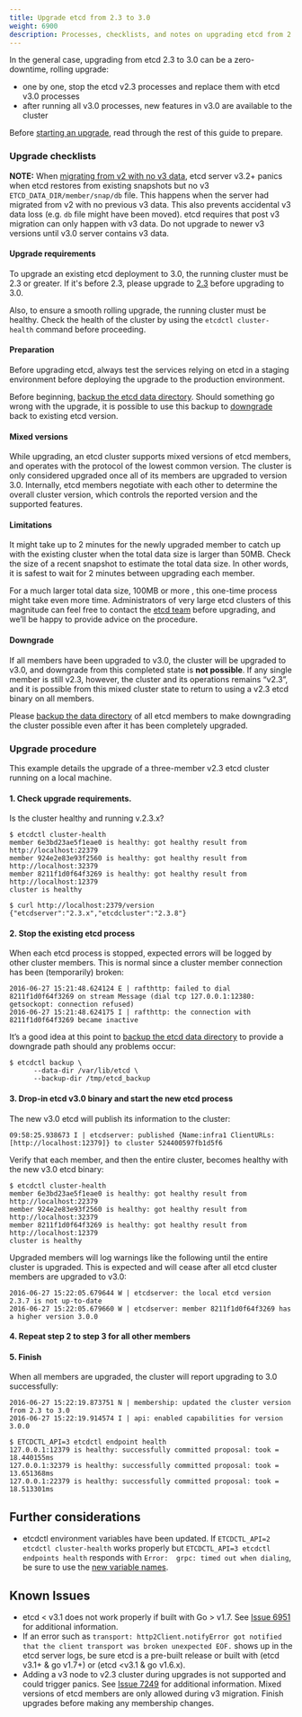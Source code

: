 ```yaml
---
title: Upgrade etcd from 2.3 to 3.0
weight: 6900
description: Processes, checklists, and notes on upgrading etcd from 2.3 to 3.0
---
```


In the general case, upgrading from etcd 2.3 to 3.0 can be a zero-downtime, rolling upgrade:
 - one by one, stop the etcd v2.3 processes and replace them with etcd v3.0 processes
 - after running all v3.0 processes, new features in v3.0 are available to the cluster

Before [starting an upgrade](#upgrade-procedure), read through the rest of this guide to prepare.

### Upgrade checklists

**NOTE:** When [migrating from v2 with no v3 data](https://github.com/etcd-io/etcd/issues/9480), etcd server v3.2+ panics when etcd restores from existing snapshots but no v3 `ETCD_DATA_DIR/member/snap/db` file. This happens when the server had migrated from v2 with no previous v3 data. This also prevents accidental v3 data loss (e.g. `db` file might have been moved). etcd requires that post v3 migration can only happen with v3 data. Do not upgrade to newer v3 versions until v3.0 server contains v3 data.

#### Upgrade requirements

To upgrade an existing etcd deployment to 3.0, the running cluster must be 2.3 or greater. If it's before 2.3, please upgrade to [2.3](https://github.com/etcd-io/etcd/releases/tag/v2.3.8) before upgrading to 3.0.

Also, to ensure a smooth rolling upgrade, the running cluster must be healthy. Check the health of the cluster by using the `etcdctl cluster-health` command before proceeding.

#### Preparation

Before upgrading etcd, always test the services relying on etcd in a staging environment before deploying the upgrade to the production environment.

Before beginning, [backup the etcd data directory](/docs/v2.3/admin_guide#backing-up-the-datastore). Should something go wrong with the upgrade, it is possible to use this backup to [downgrade](#downgrade) back to existing etcd version.

#### Mixed versions

While upgrading, an etcd cluster supports mixed versions of etcd members, and operates with the protocol of the lowest common version. The cluster is only considered upgraded once all of its members are upgraded to version 3.0. Internally, etcd members negotiate with each other to determine the overall cluster version, which controls the reported version and the supported features.

#### Limitations

It might take up to 2 minutes for the newly upgraded member to catch up with the existing cluster when the total data size is larger than 50MB. Check the size of a recent snapshot to estimate the total data size. In other words, it is safest to wait for 2 minutes between upgrading each member.

For a much larger total data size, 100MB or more , this one-time process might take even more time. Administrators of very large etcd clusters of this magnitude can feel free to contact the [etcd team][etcd-contact] before upgrading, and we’ll be happy to provide advice on the procedure.

#### Downgrade

If all members have been upgraded to v3.0, the cluster will be upgraded to v3.0, and downgrade from this completed state is **not possible**. If any single member is still v2.3, however, the cluster and its operations remains “v2.3”, and it is possible from this mixed cluster state to return to using a v2.3 etcd binary on all members.

Please [backup the data directory](/docs/v2.3/admin_guide#backing-up-the-datastore) of all etcd members to make downgrading the cluster possible even after it has been completely upgraded.

### Upgrade procedure

This example details the upgrade of a three-member v2.3 etcd cluster running on a local machine.

#### 1. Check upgrade requirements.

Is the cluster healthy and running v.2.3.x?

```
$ etcdctl cluster-health
member 6e3bd23ae5f1eae0 is healthy: got healthy result from http://localhost:22379
member 924e2e83e93f2560 is healthy: got healthy result from http://localhost:32379
member 8211f1d0f64f3269 is healthy: got healthy result from http://localhost:12379
cluster is healthy

$ curl http://localhost:2379/version
{"etcdserver":"2.3.x","etcdcluster":"2.3.8"}
```

#### 2. Stop the existing etcd process

When each etcd process is stopped, expected errors will be logged by other cluster members. This is normal since a cluster member connection has been (temporarily) broken:

```
2016-06-27 15:21:48.624124 E | rafthttp: failed to dial 8211f1d0f64f3269 on stream Message (dial tcp 127.0.0.1:12380: getsockopt: connection refused)
2016-06-27 15:21:48.624175 I | rafthttp: the connection with 8211f1d0f64f3269 became inactive
```

It’s a good idea at this point to [backup the etcd data directory](/docs/v2.3/admin_guide#backing-up-the-datastore) to provide a downgrade path should any problems occur:

```
$ etcdctl backup \
      --data-dir /var/lib/etcd \
      --backup-dir /tmp/etcd_backup
```

#### 3. Drop-in etcd v3.0 binary and start the new etcd process

The new v3.0 etcd will publish its information to the cluster:

```
09:58:25.938673 I | etcdserver: published {Name:infra1 ClientURLs:[http://localhost:12379]} to cluster 524400597fb1d5f6
```

Verify that each member, and then the entire cluster, becomes healthy with the new v3.0 etcd binary:

```
$ etcdctl cluster-health
member 6e3bd23ae5f1eae0 is healthy: got healthy result from http://localhost:22379
member 924e2e83e93f2560 is healthy: got healthy result from http://localhost:32379
member 8211f1d0f64f3269 is healthy: got healthy result from http://localhost:12379
cluster is healthy
```


Upgraded members will log warnings like the following until the entire cluster is upgraded. This is expected and will cease after all etcd cluster members are upgraded to v3.0:

```
2016-06-27 15:22:05.679644 W | etcdserver: the local etcd version 2.3.7 is not up-to-date
2016-06-27 15:22:05.679660 W | etcdserver: member 8211f1d0f64f3269 has a higher version 3.0.0
```

#### 4. Repeat step 2 to step 3 for all other members

#### 5. Finish

When all members are upgraded, the cluster will report upgrading to 3.0 successfully:

```
2016-06-27 15:22:19.873751 N | membership: updated the cluster version from 2.3 to 3.0
2016-06-27 15:22:19.914574 I | api: enabled capabilities for version 3.0.0
```

```
$ ETCDCTL_API=3 etcdctl endpoint health
127.0.0.1:12379 is healthy: successfully committed proposal: took = 18.440155ms
127.0.0.1:32379 is healthy: successfully committed proposal: took = 13.651368ms
127.0.0.1:22379 is healthy: successfully committed proposal: took = 18.513301ms
```

## Further considerations

- etcdctl environment variables have been updated. If `ETCDCTL_API=2 etcdctl cluster-health` works properly but `ETCDCTL_API=3 etcdctl endpoints health` responds with `Error:  grpc: timed out when dialing`, be sure to use the [new variable names](https://github.com/etcd-io/etcd/tree/master/etcdctl#etcdctl).

## Known Issues

- etcd &lt; v3.1 does not work properly if built with Go &gt; v1.7. See [Issue 6951](https://github.com/etcd-io/etcd/issues/6951) for additional information.
- If an error such as `transport: http2Client.notifyError got notified that the client transport was broken unexpected EOF.` shows up in the etcd server logs, be sure etcd is a pre-built release or built with (etcd v3.1+ &amp; go v1.7+) or (etcd &lt;v3.1 &amp; go v1.6.x).
- Adding a v3 node to v2.3 cluster during upgrades is not supported and could trigger panics. See [Issue 7249](https://github.com/etcd-io/etcd/issues/7429) for additional information. Mixed versions of etcd members are only allowed during v3 migration. Finish upgrades before making any membership changes.

[etcd-contact]: https://groups.google.com/forum/#!forum/etcd-dev

